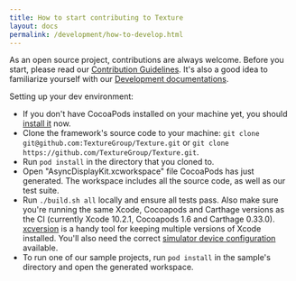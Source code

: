 ```yaml
---
title: How to start contributing to Texture
layout: docs
permalink: /development/how-to-develop.html
---
```


As an open source project, contributions are always welcome. Before you start, please read our [Contribution Guidelines](https://github.com/TextureGroup/Texture/blob/master/CONTRIBUTING.md). It's also a good idea to familiarize yourself with our [Development documentations](overview.html).

Setting up your dev environment:
- If you don't have CocoaPods installed on your machine yet, you should [install it](https://guides.cocoapods.org/using/getting-started.html#getting-started) now.
- Clone the framework's source code to your machine: `git clone git@github.com:TextureGroup/Texture.git` or `git clone https://github.com/TextureGroup/Texture.git`.
- Run `pod install` in the directory that you cloned to.
- Open "AsyncDisplayKit.xcworkspace" file CocoaPods has just generated. The workspace includes all the source code, as well as our test suite.
- Run `./build.sh all` locally and ensure all tests pass. Also make sure you're running the same Xcode, Cocoapods and Carthage versions as the CI (currently Xcode 10.2.1, Cocoapods 1.6 and Carthage 0.33.0). [xcversion](https://github.com/xcpretty/xcode-install) is a handy tool for keeping multiple versions of Xcode installed. You'll also need the correct [simulator device configuration](https://github.com/TextureGroup/Texture/blob/32a2ebf49b797b0ba2a74f2af44457a9aa7b1160/build.sh#L3) available.
- To run one of our sample projects, run `pod install` in the sample's directory and open the generated workspace.

